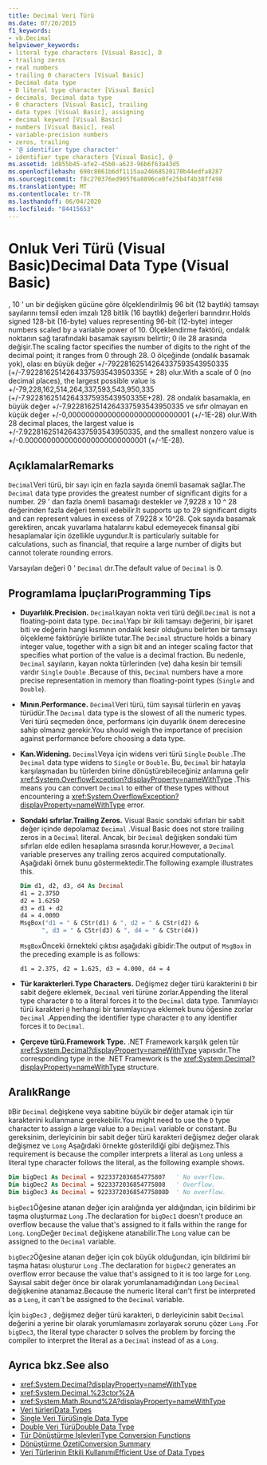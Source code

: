 ```yaml
---
title: Decimal Veri Türü
ms.date: 07/20/2015
f1_keywords:
- vb.Decimal
helpviewer_keywords:
- literal type characters [Visual Basic], D
- trailing zeros
- real numbers
- trailing 0 characters [Visual Basic]
- Decimal data type
- D literal type character [Visual Basic]
- decimals, Decimal data type
- 0 characters [Visual Basic], trailing
- data types [Visual Basic], assigning
- decimal keyword [Visual Basic]
- numbers [Visual Basic], real
- variable-precision numbers
- zeros, trailing
- '@ identifier type character'
- identifier type characters [Visual Basic], @
ms.assetid: 1d855b45-afe2-45b0-a623-96b6f63a43d5
ms.openlocfilehash: 690c8061b6df1115aa24668520170b44edfa8287
ms.sourcegitcommit: f8c270376ed905f6a8896ce0fe25b4f4b38ff498
ms.translationtype: MT
ms.contentlocale: tr-TR
ms.lasthandoff: 06/04/2020
ms.locfileid: "84415653"
---
```

# <a name="decimal-data-type-visual-basic"></a><span data-ttu-id="cea63-102">Onluk Veri Türü (Visual Basic)</span><span class="sxs-lookup"><span data-stu-id="cea63-102">Decimal Data Type (Visual Basic)</span></span>

<span data-ttu-id="cea63-103">, 10 ' un bir değişken gücüne göre ölçeklendirilmiş 96 bit (12 baytlık) tamsayı sayılarını temsil eden imzalı 128 bitlik (16 baytlık) değerleri barındırır.</span><span class="sxs-lookup"><span data-stu-id="cea63-103">Holds signed 128-bit (16-byte) values representing 96-bit (12-byte) integer numbers scaled by a variable power of 10.</span></span> <span data-ttu-id="cea63-104">Ölçeklendirme faktörü, ondalık noktanın sağ tarafındaki basamak sayısını belirtir; 0 ile 28 arasında değişir.</span><span class="sxs-lookup"><span data-stu-id="cea63-104">The scaling factor specifies the number of digits to the right of the decimal point; it ranges from 0 through 28.</span></span> <span data-ttu-id="cea63-105">0 ölçeğinde (ondalık basamak yok), olası en büyük değer +/-79228162514264337593543950335 (+/-7.9228162514264337593543950335E + 28) olur.</span><span class="sxs-lookup"><span data-stu-id="cea63-105">With a scale of 0 (no decimal places), the largest possible value is +/-79,228,162,514,264,337,593,543,950,335 (+/-7.9228162514264337593543950335E+28).</span></span> <span data-ttu-id="cea63-106">28 ondalık basamakla, en büyük değer +/-7.9228162514264337593543950335 ve sıfır olmayan en küçük değer +/-0,0000000000000000000000000001 (+/-1E-28) olur.</span><span class="sxs-lookup"><span data-stu-id="cea63-106">With 28 decimal places, the largest value is +/-7.9228162514264337593543950335, and the smallest nonzero value is +/-0.0000000000000000000000000001 (+/-1E-28).</span></span>

## <a name="remarks"></a><span data-ttu-id="cea63-107">Açıklamalar</span><span class="sxs-lookup"><span data-stu-id="cea63-107">Remarks</span></span>

<span data-ttu-id="cea63-108">`Decimal`Veri türü, bir sayı için en fazla sayıda önemli basamak sağlar.</span><span class="sxs-lookup"><span data-stu-id="cea63-108">The `Decimal` data type provides the greatest number of significant digits for a number.</span></span> <span data-ttu-id="cea63-109">29 ' dan fazla önemli basamağı destekler ve 7,9228 x 10 ^ 28 değerinden fazla değeri temsil edebilir.</span><span class="sxs-lookup"><span data-stu-id="cea63-109">It supports up to 29 significant digits and can represent values in excess of 7.9228 x 10^28.</span></span> <span data-ttu-id="cea63-110">Çok sayıda basamak gerektiren, ancak yuvarlama hatalarını kabul edemeyecek finansal gibi hesaplamalar için özellikle uygundur.</span><span class="sxs-lookup"><span data-stu-id="cea63-110">It is particularly suitable for calculations, such as financial, that require a large number of digits but cannot tolerate rounding errors.</span></span>

<span data-ttu-id="cea63-111">Varsayılan değeri 0 ' `Decimal` dır.</span><span class="sxs-lookup"><span data-stu-id="cea63-111">The default value of `Decimal` is 0.</span></span>

## <a name="programming-tips"></a><span data-ttu-id="cea63-112">Programlama İpuçları</span><span class="sxs-lookup"><span data-stu-id="cea63-112">Programming Tips</span></span>

- <span data-ttu-id="cea63-113">**Duyarlılık.**</span><span class="sxs-lookup"><span data-stu-id="cea63-113">**Precision.**</span></span> <span data-ttu-id="cea63-114">`Decimal`kayan nokta veri türü değil.</span><span class="sxs-lookup"><span data-stu-id="cea63-114">`Decimal` is not a floating-point data type.</span></span> <span data-ttu-id="cea63-115">`Decimal`Yapı bir ikili tamsayı değerini, bir işaret biti ve değerin hangi kısmının ondalık kesir olduğunu belirten bir tamsayı ölçekleme faktörüyle birlikte tutar.</span><span class="sxs-lookup"><span data-stu-id="cea63-115">The `Decimal` structure holds a binary integer value, together with a sign bit and an integer scaling factor that specifies what portion of the value is a decimal fraction.</span></span> <span data-ttu-id="cea63-116">Bu nedenle, `Decimal` sayıların, kayan nokta türlerinden (ve) daha kesin bir temsili vardır `Single` `Double` .</span><span class="sxs-lookup"><span data-stu-id="cea63-116">Because of this, `Decimal` numbers have a more precise representation in memory than floating-point types (`Single` and `Double`).</span></span>

- <span data-ttu-id="cea63-117">**Mının.**</span><span class="sxs-lookup"><span data-stu-id="cea63-117">**Performance.**</span></span> <span data-ttu-id="cea63-118">`Decimal`Veri türü, tüm sayısal türlerin en yavaş türüdür.</span><span class="sxs-lookup"><span data-stu-id="cea63-118">The `Decimal` data type is the slowest of all the numeric types.</span></span> <span data-ttu-id="cea63-119">Veri türü seçmeden önce, performans için duyarlık önem derecesine sahip olmanız gerekir.</span><span class="sxs-lookup"><span data-stu-id="cea63-119">You should weigh the importance of precision against performance before choosing a data type.</span></span>

- <span data-ttu-id="cea63-120">**Kan.**</span><span class="sxs-lookup"><span data-stu-id="cea63-120">**Widening.**</span></span> <span data-ttu-id="cea63-121">`Decimal`Veya için widens veri türü `Single` `Double` .</span><span class="sxs-lookup"><span data-stu-id="cea63-121">The `Decimal` data type widens to `Single` or `Double`.</span></span> <span data-ttu-id="cea63-122">Bu, `Decimal` bir hatayla karşılaşmadan bu türlerden birine dönüştürebileceğiniz anlamına gelir <xref:System.OverflowException?displayProperty=nameWithType> .</span><span class="sxs-lookup"><span data-stu-id="cea63-122">This means you can convert `Decimal` to either of these types without encountering a <xref:System.OverflowException?displayProperty=nameWithType> error.</span></span>

- <span data-ttu-id="cea63-123">**Sondaki sıfırlar.**</span><span class="sxs-lookup"><span data-stu-id="cea63-123">**Trailing Zeros.**</span></span> <span data-ttu-id="cea63-124">Visual Basic sondaki sıfırları bir sabit değer içinde depolamaz `Decimal` .</span><span class="sxs-lookup"><span data-stu-id="cea63-124">Visual Basic does not store trailing zeros in a `Decimal` literal.</span></span> <span data-ttu-id="cea63-125">Ancak, bir `Decimal` değişken sondaki tüm sıfırları elde edilen hesaplama sırasında korur.</span><span class="sxs-lookup"><span data-stu-id="cea63-125">However, a `Decimal` variable preserves any trailing zeros acquired computationally.</span></span> <span data-ttu-id="cea63-126">Aşağıdaki örnek bunu göstermektedir.</span><span class="sxs-lookup"><span data-stu-id="cea63-126">The following example illustrates this.</span></span>

  ```vb
  Dim d1, d2, d3, d4 As Decimal
  d1 = 2.375D
  d2 = 1.625D
  d3 = d1 + d2
  d4 = 4.000D
  MsgBox("d1 = " & CStr(d1) & ", d2 = " & CStr(d2) &
        ", d3 = " & CStr(d3) & ", d4 = " & CStr(d4))
  ```

  <span data-ttu-id="cea63-127">`MsgBox`Önceki örnekteki çıktısı aşağıdaki gibidir:</span><span class="sxs-lookup"><span data-stu-id="cea63-127">The output of `MsgBox` in the preceding example is as follows:</span></span>

  ```console
  d1 = 2.375, d2 = 1.625, d3 = 4.000, d4 = 4
  ```

- <span data-ttu-id="cea63-128">**Tür karakterleri.**</span><span class="sxs-lookup"><span data-stu-id="cea63-128">**Type Characters.**</span></span> <span data-ttu-id="cea63-129">Değişmez değer türü karakterini `D` bir sabit değere eklemek, `Decimal` veri türüne zorlar.</span><span class="sxs-lookup"><span data-stu-id="cea63-129">Appending the literal type character `D` to a literal forces it to the `Decimal` data type.</span></span> <span data-ttu-id="cea63-130">Tanımlayıcı türü karakteri `@` herhangi bir tanımlayıcıya eklemek bunu öğesine zorlar `Decimal` .</span><span class="sxs-lookup"><span data-stu-id="cea63-130">Appending the identifier type character `@` to any identifier forces it to `Decimal`.</span></span>

- <span data-ttu-id="cea63-131">**Çerçeve türü.**</span><span class="sxs-lookup"><span data-stu-id="cea63-131">**Framework Type.**</span></span> <span data-ttu-id="cea63-132">.NET Framework karşılık gelen tür <xref:System.Decimal?displayProperty=nameWithType> yapısıdır.</span><span class="sxs-lookup"><span data-stu-id="cea63-132">The corresponding type in the .NET Framework is the <xref:System.Decimal?displayProperty=nameWithType> structure.</span></span>

## <a name="range"></a><span data-ttu-id="cea63-133">Aralık</span><span class="sxs-lookup"><span data-stu-id="cea63-133">Range</span></span>

 <span data-ttu-id="cea63-134">`D`Bir `Decimal` değişkene veya sabitine büyük bir değer atamak için tür karakterini kullanmanız gerekebilir.</span><span class="sxs-lookup"><span data-stu-id="cea63-134">You might need to use the `D` type character to assign a large value to a `Decimal` variable or constant.</span></span> <span data-ttu-id="cea63-135">Bu gereksinim, derleyicinin bir sabit değer türü karakteri değişmez değer olarak değişmez ve `Long` Aşağıdaki örnekte gösterildiği gibi değişmez.</span><span class="sxs-lookup"><span data-stu-id="cea63-135">This requirement is because the compiler interprets a literal as `Long` unless a literal type character follows the literal, as the following example shows.</span></span>

```vb
Dim bigDec1 As Decimal = 9223372036854775807   ' No overflow.
Dim bigDec2 As Decimal = 9223372036854775808   ' Overflow.
Dim bigDec3 As Decimal = 9223372036854775808D  ' No overflow.
```

<span data-ttu-id="cea63-136">`bigDec1`Öğesine atanan değer için aralığında yer aldığından, için bildirimi bir taşma oluşturmaz `Long` .</span><span class="sxs-lookup"><span data-stu-id="cea63-136">The declaration for `bigDec1` doesn't produce an overflow because the value that's assigned to it falls within the range for `Long`.</span></span> <span data-ttu-id="cea63-137">`Long`Değer `Decimal` değişkene atanabilir.</span><span class="sxs-lookup"><span data-stu-id="cea63-137">The `Long` value can be assigned to the `Decimal` variable.</span></span>

<span data-ttu-id="cea63-138">`bigDec2`Öğesine atanan değer için çok büyük olduğundan, için bildirimi bir taşma hatası oluşturur `Long` .</span><span class="sxs-lookup"><span data-stu-id="cea63-138">The declaration for `bigDec2` generates an overflow error because the value that's assigned to it is too large for `Long`.</span></span> <span data-ttu-id="cea63-139">Sayısal sabit değer önce bir olarak yorumlanamadığından `Long` `Decimal` değişkenine atanamaz.</span><span class="sxs-lookup"><span data-stu-id="cea63-139">Because the numeric literal can't first be interpreted as a `Long`, it can't be assigned to the `Decimal` variable.</span></span>

<span data-ttu-id="cea63-140">İçin `bigDec3` , değişmez değer türü karakteri, `D` derleyicinin sabit `Decimal` değerini a yerine bir olarak yorumlamasını zorlayarak sorunu çözer `Long` .</span><span class="sxs-lookup"><span data-stu-id="cea63-140">For `bigDec3`, the literal type character `D` solves the problem by forcing the compiler to interpret the literal as a `Decimal` instead of as a `Long`.</span></span>

## <a name="see-also"></a><span data-ttu-id="cea63-141">Ayrıca bkz.</span><span class="sxs-lookup"><span data-stu-id="cea63-141">See also</span></span>

- <xref:System.Decimal?displayProperty=nameWithType>
- <xref:System.Decimal.%23ctor%2A>
- <xref:System.Math.Round%2A?displayProperty=nameWithType>
- [<span data-ttu-id="cea63-142">Veri türleri</span><span class="sxs-lookup"><span data-stu-id="cea63-142">Data Types</span></span>](index.md)
- [<span data-ttu-id="cea63-143">Single Veri Türü</span><span class="sxs-lookup"><span data-stu-id="cea63-143">Single Data Type</span></span>](single-data-type.md)
- [<span data-ttu-id="cea63-144">Double Veri Türü</span><span class="sxs-lookup"><span data-stu-id="cea63-144">Double Data Type</span></span>](double-data-type.md)
- [<span data-ttu-id="cea63-145">Tür Dönüştürme İşlevleri</span><span class="sxs-lookup"><span data-stu-id="cea63-145">Type Conversion Functions</span></span>](../functions/type-conversion-functions.md)
- [<span data-ttu-id="cea63-146">Dönüştürme Özeti</span><span class="sxs-lookup"><span data-stu-id="cea63-146">Conversion Summary</span></span>](../keywords/conversion-summary.md)
- [<span data-ttu-id="cea63-147">Veri Türlerinin Etkili Kullanımı</span><span class="sxs-lookup"><span data-stu-id="cea63-147">Efficient Use of Data Types</span></span>](../../programming-guide/language-features/data-types/efficient-use-of-data-types.md)
